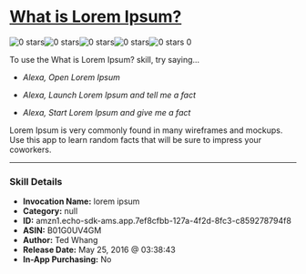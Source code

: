 # [What is Lorem Ipsum?](http://alexa.amazon.com/#skills/amzn1.echo-sdk-ams.app.7ef8cfbb-127a-4f2d-8fc3-c859278794f8)
![0 stars](../../images/ic_star_border_black_18dp_1x.png)![0 stars](../../images/ic_star_border_black_18dp_1x.png)![0 stars](../../images/ic_star_border_black_18dp_1x.png)![0 stars](../../images/ic_star_border_black_18dp_1x.png)![0 stars](../../images/ic_star_border_black_18dp_1x.png) 0

To use the What is Lorem Ipsum? skill, try saying...

* *Alexa, Open Lorem Ipsum*

* *Alexa, Launch Lorem Ipsum and tell me a fact*

* *Alexa, Start Lorem Ipsum and give me a fact*

Lorem Ipsum is very commonly found in many wireframes and mockups. Use this app to learn random facts that will be sure to impress your coworkers.

***

### Skill Details

* **Invocation Name:** lorem ipsum
* **Category:** null
* **ID:** amzn1.echo-sdk-ams.app.7ef8cfbb-127a-4f2d-8fc3-c859278794f8
* **ASIN:** B01G0UV4GM
* **Author:** Ted Whang
* **Release Date:** May 25, 2016 @ 03:38:43
* **In-App Purchasing:** No
